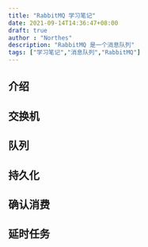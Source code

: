 ```yaml
---
title: "RabbitMQ 学习笔记"
date: 2021-09-14T14:36:47+08:00
draft: true
author : "Northes"
description: "RabbitMQ 是一个消息队列"
tags: ["学习笔记","消息队列","RabbitMQ"]
---
```


## 介绍

## 交换机

## 队列

## 持久化

## 确认消费

## 延时任务


